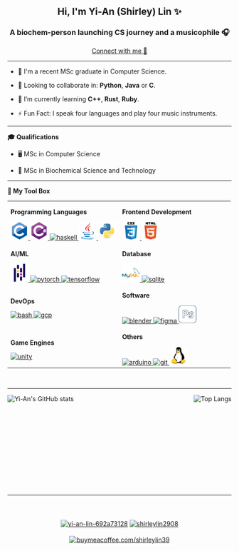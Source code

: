 <h2 align="center">Hi, I'm Yi-An (Shirley) Lin ✨</h2>
<h3 align="center">A biochem-person launching CS journey and a musicophile 🎧</h3>

<p align="center">
  <a href="mailto:dongking1615@gmail.com">Connect with me 💌</a>
</p>

---

- 🔭 I'm a recent MSc graduate in Computer Science.

- 💬 Looking to collaborate in: **Python**, **Java** or **C**.

- 🌱 I’m currently learning **C++**, **Rust**, **Ruby**.

- ⚡ Fun Fact: I speak four languages and play four music instruments.

---

**🎓 Qualifications**

- 🖥 MSc in Computer Science
 
- 🧬 MSc in Biochemical Science and Technology

---


**🧰 My Tool Box**


<div align="center">
<table style="width: 800px; border-collapse: collapse; align="center">
 
  <tr>
    <td style="width: 50%; text-align: left;">
      <p><b> Programming Languages </b></p>
<a href="https://www.cprogramming.com/" target="_blank" rel="noreferrer">
        <img src="https://raw.githubusercontent.com/devicons/devicon/master/icons/c/c-original.svg" alt="c" width="40" height="40"/>
      </a>
      <a href="https://www.w3schools.com/cs/" target="_blank" rel="noreferrer">
        <img src="https://raw.githubusercontent.com/devicons/devicon/master/icons/csharp/csharp-original.svg" alt="csharp" width="40" height="40"/>
      </a>
      <a href="https://www.haskell.org/" target="_blank" rel="noreferrer">
        <img src="https://upload.wikimedia.org/wikipedia/commons/1/1c/Haskell-Logo.svg" alt="haskell" width="40" height="40"/>
      </a>
      <a href="https://www.java.com" target="_blank" rel="noreferrer">
        <img src="https://raw.githubusercontent.com/devicons/devicon/master/icons/java/java-original.svg" alt="java" width="40" height="40"/>
      </a>
      <a href="https://www.python.org" target="_blank" rel="noreferrer">
        <img src="https://raw.githubusercontent.com/devicons/devicon/master/icons/python/python-original.svg" alt="python" width="40" height="40"/>
      </a>
    </td>
    <td style="width: 50%; text-align: left;">
      <p><b>Frontend Development</b></p>
<a href="https://www.w3schools.com/css/" target="_blank" rel="noreferrer">
        <img src="https://raw.githubusercontent.com/devicons/devicon/master/icons/css3/css3-original-wordmark.svg" alt="css3" width="40" height="40"/>
      </a>
      <a href="https://www.w3.org/html/" target="_blank" rel="noreferrer">
        <img src="https://raw.githubusercontent.com/devicons/devicon/master/icons/html5/html5-original-wordmark.svg" alt="html5" width="40" height="40"/>
      </a>
    </td>

  </tr>
  <tr>
    <td style="text-align: left;">
      <p><b>AI/ML</b></p>
<a href="https://pandas.pydata.org/" target="_blank" rel="noreferrer">
        <img src="https://raw.githubusercontent.com/devicons/devicon/2ae2a900d2f041da66e950e4d48052658d850630/icons/pandas/pandas-original.svg" alt="pandas" width="40" height="40"/>
      </a>
      <a href="https://pytorch.org/" target="_blank" rel="noreferrer">
        <img src="https://www.vectorlogo.zone/logos/pytorch/pytorch-icon.svg" alt="pytorch" width="40" height="40"/>
      </a>
      <a href="https://www.tensorflow.org" target="_blank" rel="noreferrer">
        <img src="https://www.vectorlogo.zone/logos/tensorflow/tensorflow-icon.svg" alt="tensorflow" width="40" height="40"/>
      </a>
    </td>
    <td style="text-align: left;">
      <p><b>Database</b></p>
<a href="https://www.mysql.com/" target="_blank" rel="noreferrer">
        <img src="https://raw.githubusercontent.com/devicons/devicon/master/icons/mysql/mysql-original-wordmark.svg" alt="mysql" width="40" height="40"/>
      </a>
      <a href="https://www.sqlite.org/" target="_blank" rel="noreferrer">
        <img src="https://www.vectorlogo.zone/logos/sqlite/sqlite-icon.svg" alt="sqlite" width="40" height="40"/>
      </a>
    </td>
  </tr>
  <tr>
    <td style="text-align: left;">
      <p><b>DevOps</b></p>
<a href="https://www.gnu.org/software/bash/" target="_blank" rel="noreferrer">
        <img src="https://www.vectorlogo.zone/logos/gnu_bash/gnu_bash-icon.svg" alt="bash" width="40" height="40"/>
      </a>
      <a href="https://cloud.google.com" target="_blank" rel="noreferrer">
        <img src="https://www.vectorlogo.zone/logos/google_cloud/google_cloud-icon.svg" alt="gcp" width="40" height="40"/>
      </a>
    </td>
    <td style="text-align: left;">
      <p><b>Software</b></p>
<a href="https://www.blender.org/" target="_blank" rel="noreferrer">
        <img src="https://download.blender.org/branding/community/blender_community_badge_white.svg" alt="blender" width="40" height="40"/>
      </a>
      <a href="https://www.figma.com/" target="_blank" rel="noreferrer">
        <img src="https://www.vectorlogo.zone/logos/figma/figma-icon.svg" alt="figma" width="40" height="40"/>
      </a>
      <a href="https://www.photoshop.com/en" target="_blank" rel="noreferrer">
        <img src="https://raw.githubusercontent.com/devicons/devicon/master/icons/photoshop/photoshop-line.svg" alt="photoshop" width="40" height="40"/>
      </a>
    </td>
  </tr>

  <tr>
    <td style="text-align: left;">
      <p><b>Game Engines</b></p>
<a href="https://unity.com/" target="_blank" rel="noreferrer">
        <img src="https://www.vectorlogo.zone/logos/unity3d/unity3d-icon.svg" alt="unity" width="40" height="40"/>
    </td>
    <td style="text-align: left;">
      <p><b>Others</b></p>
<a href="https://www.arduino.cc/" target="_blank" rel="noreferrer">
        <img src="https://cdn.worldvectorlogo.com/logos/arduino-1.svg" alt="arduino" width="40" height="40"/>
      </a>
      <a href="https://git-scm.com/" target="_blank" rel="noreferrer">
        <img src="https://www.vectorlogo.zone/logos/git-scm/git-scm-icon.svg" alt="git" width="40" height="40"/>
      </a>
      <a href="https://www.linux.org/" target="_blank" rel="noreferrer">
        <img src="https://raw.githubusercontent.com/devicons/devicon/master/icons/linux/linux-original.svg" alt="linux" width="40" height="40"/>
      </a>
    </td>
  </tr>
</table>
</div>
<br>

---



<div style="display: flex; justify-content: space-between; align-items: center; width: 100%; box-sizing: border-box;">
  <img src="https://github-readme-stats.vercel.app/api?username=shirleylin39&rank_icon=github" alt="Yi-An's GitHub stats" height="210px" style="margin-right: auto;">
  <img src="https://github-readme-stats.vercel.app/api/top-langs/?username=shirleylin39&layout=donut" alt="Top Langs" height="210px" style="margin-left: auto;">
</div>


---
<br>

<h3 align="center"></h3>
<p align="center">
<a href="https://linkedin.com/in/yi-an-lin-692a73128" target="blank"><img align="center" src="https://raw.githubusercontent.com/rahuldkjain/github-profile-readme-generator/master/src/images/icons/Social/linked-in-alt.svg" alt="yi-an-lin-692a73128" height="30" width="40" /></a>
<a href="https://www.youtube.com/c/@shirleylin2908" target="blank"><img align="center" src="https://raw.githubusercontent.com/rahuldkjain/github-profile-readme-generator/master/src/images/icons/Social/youtube.svg" alt="shirleylin2908" height="30" width="40" /></a>
<br><br>
<a href="https://www.buymeacoffee.com/buymeacoffee.com/shirleylin39"> <img align="center" src="https://cdn.buymeacoffee.com/buttons/v2/default-yellow.png" height="50" width="210" alt="buymeacoffee.com/shirleylin39" />
</p>
